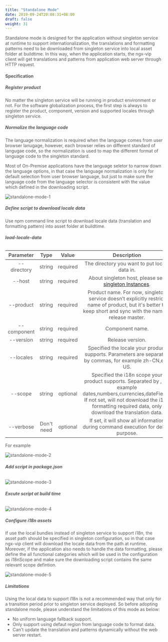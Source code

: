 ```yaml
---
title: "Standalone Mode"
date: 2019-09-24T20:08:31+08:00
draft: false
weight: 31
---
```


Standalone mode is designed for the application without singleton service at runtime to support internationalization, the translations and formatting patterns need to be downloaded from singleton service into local asset folder at buildtime. In this way, when the application starts, the ngx-vip client will get translations and patterns from application web server through HTTP request.


#### **Specification**

##### **Register product**

No matter the singleton service will be running in product environment or not. For the software globalization process, the first step is always to register the product, component, version and supported locales through singleton service.

##### **Normalize the language code**

The language normalization is required when the language comes from user browser lanugage, however, each browser relies on different standard of langugae code, so the normalization is used to map the different format of language code to the singleton standard.

Most of On-Premise applications have the language seletor to narrow down the language options, in that case the language normalization is only for default selection from user browser language, but just to make sure the language code from the language selector is consistent with the value which defined in the downloading script.


![standalone-mode-1](https://github.com/zmengjiao/singleton/raw/website/content/en/images/standalone-mode/standalone-mode-1.png)


##### **Define script to download locale data**

Use npm command line script to download locale data (translation and formatting pattern) into asset folder at buildtime.

###### **load-locale-data**

|  Parameter  |    Type    |  Value   |                         Description                          |
| :---------: | :--------: | :------: | :----------------------------------------------------------: |
| --directory |   string   | required |        The directory you want to put locale data in.         |
|   --host    |   string   | required | About singleton host, please see [singleton Instances](../singleton-instances). |
|  --product  |   string   | required | Product name. For now, singleton service doesn’t explicitly restrict name of product, but it's better to keep short and sync with the name in release master. |
| --component |   string   | required |                       Component name.                        |
|  --version  |   string   | required |                       Release version.                       |
|  --locales  |   string   | required | Specified the locale your product supports. Parameters are separated by commas, for example zh-CN,en-US. |
|   --scope   |   string   | optional | Specified the i18n scope your product supports. Separated by , for example dates,numbers,currencies,dateFields. If not set, will not download the i18n formatting required data, only download the translation data. |
|  --verbose  | Don't need | optional | If set, it will show all information during command execution for debug purpose. |

For example

![standalone-mode-2](https://github.com/zmengjiao/singleton/raw/website/content/en/images/standalone-mode/standalone-mode-2.png)


###### **Add script in package.json**

![standalone-mode-3](https://github.com/zmengjiao/singleton/raw/website/content/en/images/standalone-mode/standalone-mode-3.png)

###### **Excute script at build time**

![standalone-mode-4](https://github.com/zmengjiao/singleton/raw/website/content/en/images/standalone-mode/standalone-mode-4.png)


##### **Configure i18n assets**

If use the local bundles instead of singleton service to support i18n, the asset path should be specified in singleton configuration, so in that case ngx-vip client will download the locale data from the path at runtime. Moreover, if the application also needs to handle the data formatting, please define the all functional categories which will be used in the configuration as i18nScope and make sure the downloading script contains the same relevant scope defintion.

![standalone-mode-5](https://github.com/zmengjiao/singleton/raw/website/content/en/images/standalone-mode/standalone-mode-5.png)

##### **Limitations**

Using the local data to support i18n is not a recommended way that only for a transition period prior to singleton service deployed. So before adopting standalone mode, please understand the limitations of this mode as below:

- No uniform language fallback support.
- Only support using defaut region from language code to format data.
- Can't update the translation and patterns dynamically without the web server restart.


<style>
    html {
        font-family: Metropolis;
        color: #575757;
    }
    section strong {
        font-weight: 400;
    }
    ul li {
        list-style: disc;
    }
    article section.page table th {
        font-weight:500;
        text-transform: inherit;
    }
    table thead tr th:first-child {
        width:13rem;
    }
    table thead tr th:nth-child(2) {
        width:10rem;
    }
    table thead tr th:nth-child(3) {
        width:10rem;
    }
    article section.page h1:first-of-type {
        text-transform: inherit;
        font-family: inherit;
    }
</style>